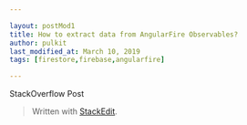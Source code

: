 ```yaml
---

layout: postMod1
title: How to extract data from AngularFire Observables?
author: pulkit
last_modified_at: March 10, 2019
tags: [firestore,firebase,angularfire]

---
```


StackOverflow Post 

> Written with [StackEdit](https://stackedit.io/).
<!--stackedit_data:
eyJoaXN0b3J5IjpbLTE3NTI0Nzc4NDldfQ==
-->